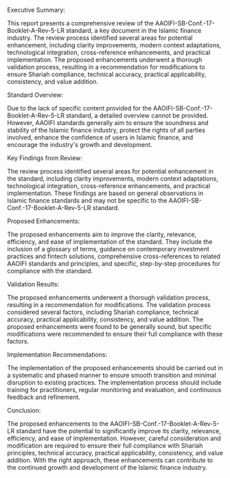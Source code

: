 Executive Summary:

This report presents a comprehensive review of the AAOIFI-SB-Conf.-17-Booklet-A-Rev-5-LR standard, a key document in the Islamic finance industry. The review process identified several areas for potential enhancement, including clarity improvements, modern context adaptations, technological integration, cross-reference enhancements, and practical implementation. The proposed enhancements underwent a thorough validation process, resulting in a recommendation for modifications to ensure Shariah compliance, technical accuracy, practical applicability, consistency, and value addition.

Standard Overview:

Due to the lack of specific content provided for the AAOIFI-SB-Conf.-17-Booklet-A-Rev-5-LR standard, a detailed overview cannot be provided. However, AAOIFI standards generally aim to ensure the soundness and stability of the Islamic finance industry, protect the rights of all parties involved, enhance the confidence of users in Islamic finance, and encourage the industry's growth and development.

Key Findings from Review:

The review process identified several areas for potential enhancement in the standard, including clarity improvements, modern context adaptations, technological integration, cross-reference enhancements, and practical implementation. These findings are based on general observations in Islamic finance standards and may not be specific to the AAOIFI-SB-Conf.-17-Booklet-A-Rev-5-LR standard.

Proposed Enhancements:

The proposed enhancements aim to improve the clarity, relevance, efficiency, and ease of implementation of the standard. They include the inclusion of a glossary of terms, guidance on contemporary investment practices and fintech solutions, comprehensive cross-references to related AAOIFI standards and principles, and specific, step-by-step procedures for compliance with the standard.

Validation Results:

The proposed enhancements underwent a thorough validation process, resulting in a recommendation for modifications. The validation process considered several factors, including Shariah compliance, technical accuracy, practical applicability, consistency, and value addition. The proposed enhancements were found to be generally sound, but specific modifications were recommended to ensure their full compliance with these factors.

Implementation Recommendations:

The implementation of the proposed enhancements should be carried out in a systematic and phased manner to ensure smooth transition and minimal disruption to existing practices. The implementation process should include training for practitioners, regular monitoring and evaluation, and continuous feedback and refinement.

Conclusion:

The proposed enhancements to the AAOIFI-SB-Conf.-17-Booklet-A-Rev-5-LR standard have the potential to significantly improve its clarity, relevance, efficiency, and ease of implementation. However, careful consideration and modification are required to ensure their full compliance with Shariah principles, technical accuracy, practical applicability, consistency, and value addition. With the right approach, these enhancements can contribute to the continued growth and development of the Islamic finance industry.